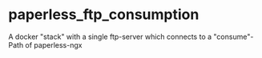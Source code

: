 # paperless_ftp_consumption
A docker "stack" with a single ftp-server which connects to a "consume"-Path of paperless-ngx
